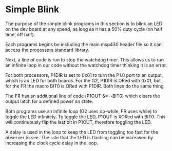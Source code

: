 # Simple Blink

The purpose of the simple blink programs in this section is to blink an LED on the dev board at any speed, as long as it has a 50% duty cycle (on half time, off half).

Each programs begins be including the main msp430 header file so it can access the processors standard library.

Next, a line of code is run to stop the watchdog timer. This allows us to run an infinite loop in our code without the watchdog timer thinking it is an error.

For both processors, P1DIR is set to 0x01 to turn the P1.0 port to an output, which is an LED for both boards. For the G2, P1DIR is ORed with 0x01, but for the FR the macro BIT0 is ORed with P1DIR. Both lines do the same thing.

The FR has an additional line of code (P1OUT &= ~BIT0) which clears the output latch for a defined power on state.

Both programs use an infinite loop (G2 uses do-while, FR uses while) to toggle the LED infinitely. To toggle the LED, P1OUT is XORed with BIT0. This will continuously flip the last bit in P1OUT, therefore toggling the LED.

A delay is used in the loop to keep the LED from toggling too fast for the observer to see. The rate that the LED is flashing can be increased by increasing the clock cycle delay in the loop.
